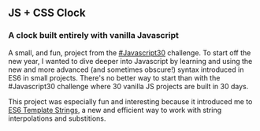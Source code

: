 ## JS + CSS Clock 
### A clock built entirely with vanilla Javascript

A small, and fun, project from the [#Javascript30](https://javascript30.com/) challenge. To start off the new year, I wanted to dive deeper into Javascript by learning and using the new and more advanced (and sometimes obscure!) syntax introduced in ES6 in small projects. There's no better way to start than with the \#Javascript30 challenge where 30 vanilla JS projects are built in 30 days.

This project was especially fun and interesting because it introduced me to [ES6 Template Strings](https://developers.google.com/web/updates/2015/01/ES6-Template-Strings), a new and efficient way to work with string interpolations and substitions.